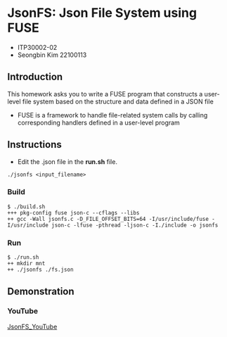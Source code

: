 # JsonFS: Json File System using FUSE 
* ITP30002-02
* Seongbin Kim 22100113

## Introduction
This homework asks you to write a FUSE program that constructs a user-
level file system based on the structure and data defined in a JSON file
- FUSE is a framework to handle file-related system calls by calling 
corresponding handlers defined in a user-level program

## Instructions
* Edit the .json file in the **run.sh** file.
```
./jsonfs <input_filename>
```
### Build
```
$ ./build.sh
+++ pkg-config fuse json-c --cflags --libs
++ gcc -Wall jsonfs.c -D_FILE_OFFSET_BITS=64 -I/usr/include/fuse -I/usr/include json-c -lfuse -pthread -ljson-c -I./include -o jsonfs
```
### Run
```
$ ./run.sh
++ mkdir mnt
++ ./jsonfs ./fs.json
```

## Demonstration
### YouTube
[JsonFS_YouTube](https://youtu.be/fvu4JE_4Veo)
